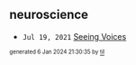 ## neuroscience


* <code>Jul 19, 2021</code> [Seeing Voices](2021-07-19T15-32-44-seeing-voices.md)

<sup><sub>generated 6 Jan 2024 21:30:35 by <a href='https://github.com/senorprogrammer/til'>til</a></sub></sup>

